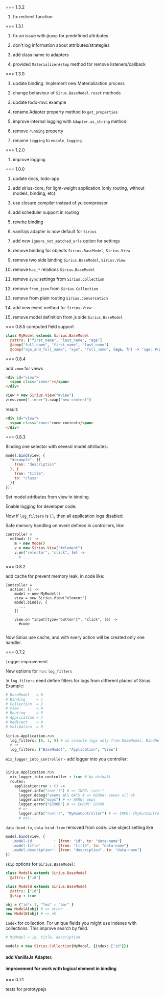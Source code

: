 === 1.3.2

1. fix redirect function


=== 1.3.1
1. fix an issue with `@comp` for predefined attributes

2. don't log information about attributes/strategies

3. add class name to adapters

4. provided `Materializer#stop` method for remove listeners/callback 

=== 1.3.0

1. update binding: Implement new Materialization process

2. change behaviour of `Sirus.BaseModel.reset` methods

3. update todo-mvc example

4. rename Adapter property method to `get_properties`

5. improve internal logging with `Adapter.as_string` method

6. remove `running` property

7. rename `logging` to `enable_logging`


=== 1.2.0

1. improve logging

=== 1.0.0

1. update docs, todo-app

2. add sirius-core, for light-weight application (only routing, without models, binding, etc)

3. use closure compiler instead of yuicompressor

4. add scheduler support in routing

5. rewrite binding

6. vanillajs adapter is now default for `Sirius`
 
7. add new `ignore_not_matched_urls` option for settings
  
8. remove binding for objects `Sirius.BaseModel`, `Sirius.View`

9. remove two side binding `Sirius.BaseModel`, `Sirius.View`

10. remove `has_*` relations `Sirius.BaseModel`
 
11. remove `sync` settings from `Sirius.Collection`
 
12. remove `from_json` from `Sirius.Collection`
 
13. remove from plain routing `Sirius.Conversation`
 
14. add new event method for `Sirius.View` 
 
15. remove model definition from js side `Sirius.BaseModel` 

=== 0.8.5 computed field support

```coffee
class MyModel extends Sirius.BaseModel
  @attrs: ["first_name", "last_name", "age"]
  @comp("full_name", "first_name", "last_name")
  @comp("age_and_full_name", "age", "full_name", (age, fn) -> "age: #{age}, #{fn}")  
```

=== 0.8.4 

add `zoom` for views

```html
<div id="view">
  <span class="inner"></span>
</div>
```

```coffee
view = new Sirius.View("#view")
view.zoom(".inner").swap("new content")
```

result:

```html
<div id="view">
  <span class="inner">new content</span>
</div>
```

=== 0.8.3

Binding one selector with several model attributes:

```javascript
model.bind(view, { 
  "#example": [{
    from: "description"
  }, {
    from: "title",
    to: "class"
  }]
});
```

Set model attributes from view in binding.

Enable logging for developer code.

Now if `log_filters` is `[]`, then all application logs disabled.

Safe memory handling on event defined in controllers, like:

```coffee
Controller = 
  method: () ->
    m = new Mode()
    v = new Sirius.View("#element")
    v.on("selector", "click", (e) -> 
      # ...
```



=== 0.8.2

add cache for prevent memory leak, in code like:

```
Controller =
  action: () ->
    model = new MyModel()
    view = new Sirius.View("element")
    model.bind(v, {
      ...
    })
    
    view.on "input[type='button']", "click", (e) ->
      #code
    
```

Now Sirius use cache, and with every action will be created only one handler.


=== 0.7.2 

Logger improvement

New options for `run`: `log_filters`

In `log_filters` need define filters for logs from different places of Sirius. Example:

```coffee
# BaseModel   = 0
# Binding     = 1
# Collection  = 2
# View        = 4
# Routing     = 5
# Application = 7
# Redirect    = 8
# Validation  = 9
 
Sirius.Application.run
  log_filters: [0, 1, 9] # in console logs only from BaseModel, BindHelper, and Validators
  # or 
  log_filters: ["BaseModel", "Application", "View"]
```

`mix_logger_into_controller` - add logger into you controller:

```coffee

Sirius.Application.run
  mix_logger_into_controller : true # by defualt
  routes: 
    application:run : () ->
      logger.info("run!!!") # => INFO: run!!!
      logger.debug("seems all ok") # => DEBUG: seems all ok
      logger.warn("oops") # => WARN: oops
      logger.error("ERROR") # => ERROR: ERROR
      # or 
      logger.info("run!!!", "MyRunController") # => INFO: [MyRunController] run!!!
      # etc...

```

`data-bind-to`, `data-bind-from` removed from code. Use object setting like

```js
model.bind(view, {
  '.model-id'         : {from: "id", to: "data-name"}
  '.model-title'      : {from: "title", to: "data-name"}
  '.model-description': {from: "description", to: "data-name"}
})

```

`skip` options for `Sirius.BaseModel`:

```coffee
class ModelA extends Sirius.BaseModel
  @attrs: ["id"]

class ModelB extends Sirius.BaseModel
  @attrs: ["id"]
  @skip : true

obj = {"id": 1, "foo" : "bar" }
new ModelA(obj) # => error
new ModelB(obj) # => ok

```

`index` for collection. For unique fields you might use indexes with collections.
This improve search by feild.

```coffee
# MyModel = id, title, description

models = new Sirius.Collection(MyModel, {index: ["id"]})

```

#### add VanillaJs Adapter.

#### improvement for work with logical element in binding


=== 0.7.1 

tests for prototypejs










